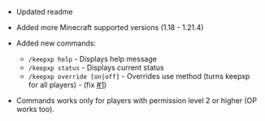 - Updated readme
- Added more Minecraft supported versions (1.18 - 1.21.4)
- Added new commands:
  - `/keepxp help` - Displays help message
  - `/keepxp status` - Displays current status
  - `/keepxp override [on|off]` - Overrides use method (turns keepxp for all players) - (fix [#1](https://github.com/FNewel/keepxp/issues/1))

- Commands works only for players with permission level 2 or higher (OP works too).